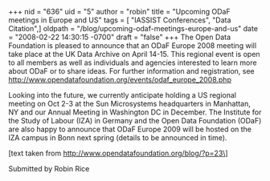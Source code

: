+++
nid = "636"
uid = "5"
author = "robin"
title = "Upcoming ODaF meetings in Europe and US"
tags = [ "IASSIST Conferences", "Data Citation",]
oldpath = "/blog/upcoming-odaf-meetings-europe-and-us"
date = "2008-02-22 14:30:15 -0700"
draft = "false"
+++
The Open Data Foundation is pleased to announce that an ODaF Europe 2008
meeting will take place at the UK Data Archive on April 14-15. This
regional event is open to all members as well as individuals and
agencies interested to learn more about ODaF or to share ideas. For
further information and registration, see
<http://www.opendatafoundation.org/events/odaf_europe_2008.php>

Looking into the future, we currently anticipate holding a US regional
meeting on Oct 2-3 at the Sun Microsystems headquarters in Manhattan, NY
and our Annual Meeting in Washington DC in December. The Institute for
the Study of Labour (IZA) in Germany and the Open Data Foundation (ODaF)
are also happy to announce that ODaF Europe 2009 will be hosted on the
IZA campus in Bonn next spring (details to be announced in time).

\[text taken from http://www.opendatafoundation.org/blog/?p=23\]

Submitted by Robin Rice
